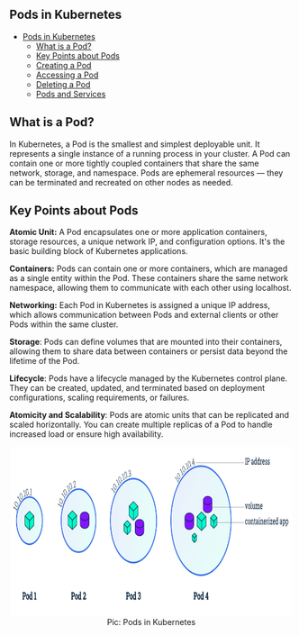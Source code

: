 <h2>Pods in Kubernetes</h2>


- [Pods in Kubernetes](#pods-in-kubernetes)
  - [What is a Pod?](#what-is-a-pod)
  - [Key Points about Pods](#key-points-about-pods)
  - [Creating a Pod](#creating-a-pod)
  - [Accessing a Pod](#accessing-a-pod)
  - [Deleting a Pod](#deleting-a-pod)
  - [Pods and Services](#pods-and-services)

## What is a Pod?
In Kubernetes, a Pod is the smallest and simplest deployable unit. It represents a single instance of a running process in your cluster. A Pod can contain one or more tightly coupled containers that share the same network, storage, and namespace. Pods are ephemeral resources — they can be terminated and recreated on other nodes as needed.
## Key Points about Pods
**Atomic Unit:** A Pod encapsulates one or more application containers, storage resources, a unique network IP, and configuration options. It's the basic building block of Kubernetes applications.

**Containers:** Pods can contain one or more containers, which are managed as a single entity within the Pod. These containers share the same network namespace, allowing them to communicate with each other using localhost.

**Networking:** Each Pod in Kubernetes is assigned a unique IP address, which allows communication between Pods and external clients or other Pods within the same cluster.

**Storage**: Pods can define volumes that are mounted into their containers, allowing them to share data between containers or persist data beyond the lifetime of the Pod.

**Lifecycle**: Pods have a lifecycle managed by the Kubernetes control plane. They can be created, updated, and terminated based on deployment configurations, scaling requirements, or failures.

**Atomicity and Scalability**: Pods are atomic units that can be replicated and scaled horizontally. You can create multiple replicas of a Pod to handle increased load or ensure high availability.

<p align="center">
<img src="./image/pod.png" alt="Pods in Kubernetes" width="500" height="300" /> 
<br/>
Pic: Pods in Kubernetes
</p>
